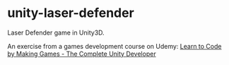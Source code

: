 # unity-laser-defender
Laser Defender game in Unity3D.

An exercise from a games development course on Udemy: [Learn to Code by Making Games - The Complete Unity Developer](https://www.udemy.com/unitycourse/#/)
